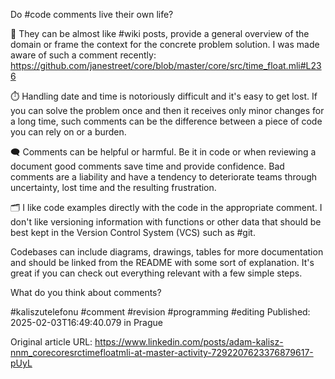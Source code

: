 Do #code comments live their own life?


📖 They can be almost like #wiki posts, provide a general overview of the domain or frame the context for the concrete problem solution. I was made aware of such a comment recently: https://github.com/janestreet/core/blob/master/core/src/time_float.mli#L236


⏱️ Handling date and time is notoriously difficult and it's easy to get lost. If you can solve the problem once and then it receives only minor changes for a long time, such comments can be the difference between a piece of code you can rely on or a burden.


🗨️ Comments can be helpful or harmful. Be it in code or when reviewing a document good comments save time and provide confidence. Bad comments are a liability and have a tendency to deteriorate teams through uncertainty, lost time and the resulting frustration.


🗂️ I like code examples directly with the code in the appropriate comment. I don't like versioning information with functions or other data that should be best kept in the Version Control System (VCS) such as #git.

Codebases can include diagrams, drawings, tables for more documentation and should be linked from the README with some sort of explanation. It's great if you can check out everything relevant with a few simple steps.


What do you think about comments?


#kaliszutelefonu #comment #revision #programming #editing
Published: 2025-02-03T16:49:40.079 in Prague

Original article URL: https://www.linkedin.com/posts/adam-kalisz-nnm_corecoresrctimefloatmli-at-master-activity-7292207623376879617-pUyL

